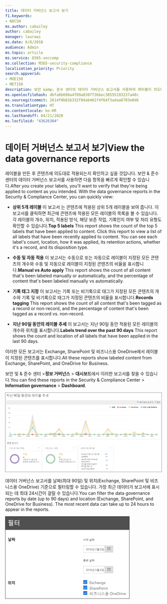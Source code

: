 ```yaml
---
title: 데이터 거버넌스 보고서 보기
f1.keywords:
- NOCSH
ms.author: cabailey
author: cabailey
manager: laurawi
ms.date: 6/8/2018
audience: Admin
ms.topic: article
ms.service: O365-seccomp
ms.collection: M365-security-compliance
localization_priority: Priority
search.appverid:
- MOE150
- MET150
description: 보안 &amp; 준수 센터의 데이터 거버넌스 보고서를 사용하여 레이블이 의도대로 콘텐츠에 적용되는지 빠르게 확인할 수 있습니다.
ms.openlocfilehash: dbfa8b698a4f09a8307f3bbec38555193237a48c
ms.sourcegitcommit: 2614f8b81b332f8dab461f4f64f3adaa6703e0d6
ms.translationtype: HT
ms.contentlocale: ko-KR
ms.lasthandoff: 04/21/2020
ms.locfileid: "43626304"
---
```

# <a name="view-the-data-governance-reports"></a><span data-ttu-id="2b02b-103">데이터 거버넌스 보고서 보기</span><span class="sxs-lookup"><span data-stu-id="2b02b-103">View the data governance reports</span></span>

<span data-ttu-id="2b02b-p101">레이블을 만든 후 콘텐츠에 의도대로 적용되는지 확인하고 싶을 것입니다. 보안 &amp; 준수 센터의 데이터 거버넌스 보고서를 사용하면 다음 항목을 빠르게 확인할 수 있습니다.</span><span class="sxs-lookup"><span data-stu-id="2b02b-p101">After you create your labels, you'll want to verify that they're being applied to content as you intended. With the data governance reports in the Security &amp; Compliance Center, you can quickly view:</span></span>
  
- <span data-ttu-id="2b02b-p102">**상위 5개 레이블** 이 보고서 는 콘텐츠에 적용된 상위 5개 레이블을 보여 줍니다. 이 보고서를 클릭하면 최근에 콘텐츠에 적용된 모든 레이블의 목록을 볼 수 있습니다. 각 레이블의 개수, 위치, 적용된 방식, 해당 보존 작업, 기록인지 여부 및 처리 유형도 확인할 수 있습니다.</span><span class="sxs-lookup"><span data-stu-id="2b02b-p102">**Top 5 labels** This report shows the count of the top 5 labels that have been applied to content. Click this report to view a list of all labels that have been recently applied to content. You can see each label's count, location, how it was applied, its retention actions, whether it's a record, and its disposition type.</span></span> 
    
- <span data-ttu-id="2b02b-109">**수동 및 자동 적용** 이 보고서는 수동으로 또는 자동으로 레이블이 지정된 모든 콘텐츠의 개수와 수동 및 자동으로 레이블이 지정된 콘텐츠의 비율을 표시합니다.</span><span class="sxs-lookup"><span data-stu-id="2b02b-109">**Manual vs Auto apply** This report shows the count of all content that's been labeled manually or automatically, and the percentage of content that's been labeled manually vs automatically.</span></span> 
    
- <span data-ttu-id="2b02b-110">**기록 태그 지정** 이 보고서는 기록 또는 비기록으로 태그가 지정된 모든 콘텐츠의 개수와 기록 및 비기록으로 태그가 지정된 콘텐츠의 비율을 표시합니다.</span><span class="sxs-lookup"><span data-stu-id="2b02b-110">**Records tagging** This report shows the count of all content that's been tagged as a record or non-record, and the percentage of content that's been tagged as a record vs. non-record.</span></span> 
    
- <span data-ttu-id="2b02b-111">**지난 90일 동안의 레이블 추세** 이 보고서는 지난 90일 동안 적용된 모든 레이블의 개수와 위치를 표시합니다.</span><span class="sxs-lookup"><span data-stu-id="2b02b-111">**Labels trend over the past 90 days** This report shows the count and location of all labels that have been applied in the last 90 days.</span></span> 
    
<span data-ttu-id="2b02b-112">이러한 모든 보고서는 Exchange, SharePoint 및 비즈니스용 OneDrive에서 레이블이 지정된 콘텐츠를 표시합니다.</span><span class="sxs-lookup"><span data-stu-id="2b02b-112">All these reports show labeled content from Exchange, SharePoint, and OneDrive for Business.</span></span>
  
<span data-ttu-id="2b02b-113">보안 및 &amp; 준수 센터 \>**정보 거버넌스** \> **대시보드**에서 이러한 보고서를 찾을 수 있습니다.</span><span class="sxs-lookup"><span data-stu-id="2b02b-113">You can find these reports in the Security &amp; Compliance Center \> **Information governance** \> **Dashboard**.</span></span>
  
![지난 90일 동안의 레이블 추세를 보여 주는 차트](../media/0cc06c18-d3b1-4984-8374-47655fb38dd2.png)
  
<span data-ttu-id="2b02b-p103">데이터 거버넌스 보고서를 날짜(최대 90일) 및 위치(Exchange, SharePoint 및 비즈니스용 OneDrive) 기준으로 필터링할 수 있습니다. 가장 최근 데이터가 보고서에 표시되는 데 최대 24시간이 걸릴 수 있습니다.</span><span class="sxs-lookup"><span data-stu-id="2b02b-p103">You can filter the data governance reports by date (up to 90 days) and location (Exchange, SharePoint, and OneDrive for Business). The most recent data can take up to 24 hours to appear in the reports.</span></span>
  
![데이터 거버넌스 보고서용 필터](../media/77e60284-edf3-42d7-aee7-f72b2568f722.png)
  

